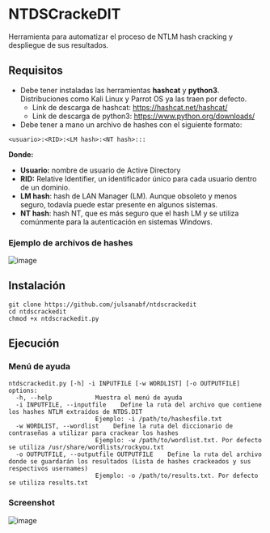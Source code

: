 # NTDSCrackeDIT
Herramienta para automatizar el proceso de NTLM hash cracking y despliegue de sus resultados.
## Requisitos
- Debe tener instaladas las herramientas **hashcat** y **python3**. Distribuciones como Kali Linux y Parrot OS ya las traen por defecto.
    - Link de descarga de hashcat: https://hashcat.net/hashcat/
    - Link de descarga de python3: https://www.python.org/downloads/
- Debe tener a mano un archivo de hashes con el siguiente formato:
```
<usuario>:<RID>:<LM hash>:<NT hash>:::
```
**Donde:**
- **Usuario:** nombre de usuario de Active Directory
- **RID:** Relative Identifier, un identificador único para cada usuario dentro de un dominio.
- **LM hash**: hash de LAN Manager (LM). Aunque obsoleto y menos seguro, todavía puede estar presente en algunos sistemas.
- **NT hash**: hash NT, que es más seguro que el hash LM y se utiliza comúnmente para la autenticación en sistemas Windows.

### Ejemplo de archivos de hashes
![image](https://github.com/user-attachments/assets/f8562174-cb7e-4e4d-a2c1-47d26014411c)

## Instalación
```
git clone https://github.com/julsanabf/ntdscrackedit
cd ntdscrackedit
chmod +x ntdscrackedit.py
```
## Ejecución
### Menú de ayuda
```
ntdscrackedit.py [-h] -i INPUTFILE [-w WORDLIST] [-o OUTPUTFILE]
options:
  -h, --help            Muestra el menú de ayuda
  -i INPUTFILE, --inputfile    Define la ruta del archivo que contiene los hashes NTLM extraídos de NTDS.DIT
                        Ejemplo: -i /path/to/hashesfile.txt
  -w WORDLIST, --wordlist    Define la ruta del diccionario de contraseñas a utilizar para crackear los hashes
                        Ejemplo: -w /path/to/wordlist.txt. Por defecto se utiliza /usr/share/wordlists/rockyou.txt
  -o OUTPUTFILE, --outputfile OUTPUTFILE    Define la ruta del archivo donde se guardarán los resultados (Lista de hashes crackeados y sus respectivos usernames)
                        Ejemplo: -o /path/to/results.txt. Por defecto se utiliza results.txt
```
### Screenshot
![image](https://github.com/user-attachments/assets/86e3975f-0b2d-4af2-836e-85101a747a5a)
